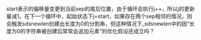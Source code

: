 start表示的偏移量变更到当前sep的尾后位置，由于循环会执行j++，所以j的更新量减1。在下一个循环中，起始状态下j=start，如果存在两个sep相邻的情况，则会触发sdsnewlen创建出长度为0的分割串，但这种情况下_sdsnewlen中的因“长度为0的字符串被创建后常常会追加元素”的优化假设还成立吗？